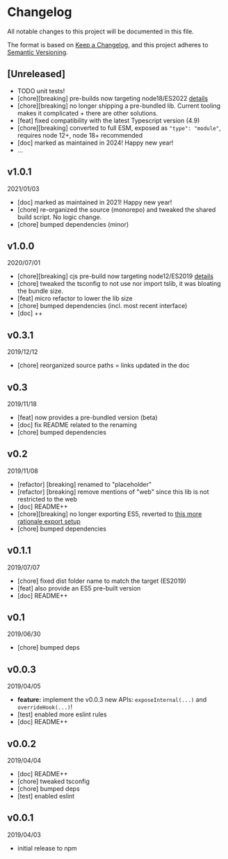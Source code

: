 # Changelog

All notable changes to this project will be documented in this file.

The format is based on [Keep a Changelog](https://keepachangelog.com/en/1.0.0/),
and this project adheres to [Semantic Versioning](https://semver.org/spec/v2.0.0.html).

## [Unreleased]
* TODO unit tests!
* [chore][breaking] pre-builds now targeting node18/ES2022 [details](../../0-CONTRIBUTING/06-conventions--js--modules_and_transpilation.md)
* [chore][breaking] no longer shipping a pre-bundled lib. Current tooling makes it complicated + there are other solutions.
* [feat] fixed compatibility with the latest Typescript version (4.9)
* [chore][breaking] converted to full ESM, exposed as `"type": "module"`, requires node 12+, node 18+ recommended
* [doc] marked as maintained in 2024! Happy new year!
* ...

## v1.0.1
2021/01/03
* [doc] marked as maintained in 2021! Happy new year!
* [chore] re-organized the source (monorepo) and tweaked the shared build script. No logic change.
* [chore] bumped dependencies (minor)

## v1.0.0
2020/07/01
* [chore][breaking] cjs pre-build now targeting node12/ES2019 [details](../../CONTRIBUTING/module-exports.md)
* [chore] tweaked the tsconfig to not use nor import tslib, it was bloating the bundle size.
* [feat] micro refactor to lower the lib size
* [chore] bumped dependencies (incl. most recent interface)
* [doc] ++

## v0.3.1
2019/12/12
* [chore] reorganized source paths = links updated in the doc

## v0.3
2019/11/18
* [feat] now provides a pre-bundled version (beta)
* [doc] fix README related to the renaming
* [chore] bumped dependencies

## v0.2
2019/11/08
* [refactor] [breaking] renamed to "placeholder"
* [refactor] [breaking] remove mentions of "web" since this lib is not restricted to the web
* [doc] README++
* [chore][breaking] no longer exporting ES5, reverted to [this more rationale export setup](../../CONTRIBUTING/module-exports.md)
* [chore] bumped dependencies

## v0.1.1
2019/07/07
* [chore] fixed dist folder name to match the target (ES2019)
* [feat] also provide an ES5 pre-built version
* [doc] README++

## v0.1
2019/06/30
* [chore] bumped deps

## v0.0.3
2019/04/05
* **feature:** implement the v0.0.3 new APIs: `exposeInternal(...)` and `overrideHook(...)`!
* [test] enabled more eslint rules
* [doc] README++

## v0.0.2
2019/04/04
* [doc] README++
* [chore] tweaked tsconfig
* [chore] bumped deps
* [test] enabled eslint

## v0.0.1
2019/04/03
* initial release to npm
